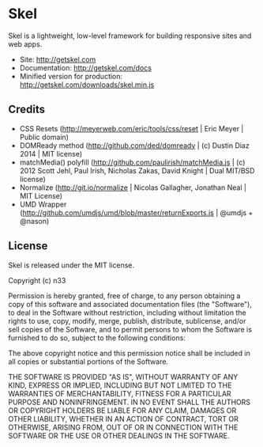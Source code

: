 # Skel

Skel is a lightweight, low-level framework for building responsive sites and web apps.

* Site: http://getskel.com
* Documentation: http://getskel.com/docs
* Minified version for production: http://getskel.com/downloads/skel.min.js

## Credits

* CSS Resets (http://meyerweb.com/eric/tools/css/reset | Eric Meyer | Public domain)
* DOMReady method (http://github.com/ded/domready | (c) Dustin Diaz 2014 | MIT license)
* matchMedia() polyfill (http://github.com/paulirish/matchMedia.js | (c) 2012 Scott Jehl, Paul Irish, Nicholas Zakas, David Knight | Dual MIT/BSD license)
* Normalize (http://git.io/normalize | Nicolas Gallagher, Jonathan Neal | MIT License)
* UMD Wrapper (http://github.com/umdjs/umd/blob/master/returnExports.js | @umdjs + @nason)

## License

Skel is released under the MIT license.

Copyright (c) n33

Permission is hereby granted, free of charge, to any person obtaining a
copy of this software and associated documentation files (the
"Software"), to deal in the Software without restriction, including
without limitation the rights to use, copy, modify, merge, publish,
distribute, sublicense, and/or sell copies of the Software, and to
permit persons to whom the Software is furnished to do so, subject to
the following conditions:

The above copyright notice and this permission notice shall be included
in all copies or substantial portions of the Software.

THE SOFTWARE IS PROVIDED "AS IS", WITHOUT WARRANTY OF ANY KIND, EXPRESS
OR IMPLIED, INCLUDING BUT NOT LIMITED TO THE WARRANTIES OF
MERCHANTABILITY, FITNESS FOR A PARTICULAR PURPOSE AND NONINFRINGEMENT.
IN NO EVENT SHALL THE AUTHORS OR COPYRIGHT HOLDERS BE LIABLE FOR ANY
CLAIM, DAMAGES OR OTHER LIABILITY, WHETHER IN AN ACTION OF CONTRACT,
TORT OR OTHERWISE, ARISING FROM, OUT OF OR IN CONNECTION WITH THE
SOFTWARE OR THE USE OR OTHER DEALINGS IN THE SOFTWARE.